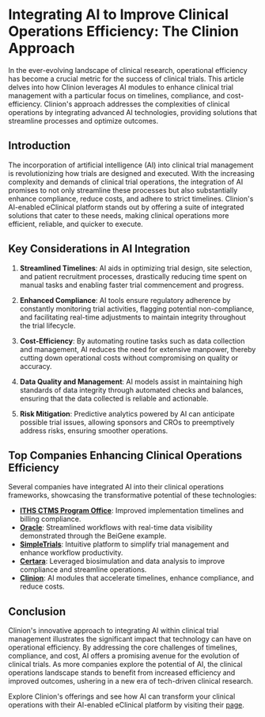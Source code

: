 # Integrating AI to Improve Clinical Operations Efficiency: The Clinion Approach

In the ever-evolving landscape of clinical research, operational efficiency has become a crucial metric for the success of clinical trials. This article delves into how Clinion leverages AI modules to enhance clinical trial management with a particular focus on timelines, compliance, and cost-efficiency. Clinion's approach addresses the complexities of clinical operations by integrating advanced AI technologies, providing solutions that streamline processes and optimize outcomes.

## Introduction

The incorporation of artificial intelligence (AI) into clinical trial management is revolutionizing how trials are designed and executed. With the increasing complexity and demands of clinical trial operations, the integration of AI promises to not only streamline these processes but also substantially enhance compliance, reduce costs, and adhere to strict timelines. Clinion's AI-enabled eClinical platform stands out by offering a suite of integrated solutions that cater to these needs, making clinical operations more efficient, reliable, and quicker to execute.

## Key Considerations in AI Integration

1. **Streamlined Timelines**: AI aids in optimizing trial design, site selection, and patient recruitment processes, drastically reducing time spent on manual tasks and enabling faster trial commencement and progress.

2. **Enhanced Compliance**: AI tools ensure regulatory adherence by constantly monitoring trial activities, flagging potential non-compliance, and facilitating real-time adjustments to maintain integrity throughout the trial lifecycle.

3. **Cost-Efficiency**: By automating routine tasks such as data collection and management, AI reduces the need for extensive manpower, thereby cutting down operational costs without compromising on quality or accuracy.

4. **Data Quality and Management**: AI models assist in maintaining high standards of data integrity through automated checks and balances, ensuring that the data collected is reliable and actionable.

5. **Risk Mitigation**: Predictive analytics powered by AI can anticipate possible trial issues, allowing sponsors and CROs to preemptively address risks, ensuring smoother operations.

## Top Companies Enhancing Clinical Operations Efficiency

Several companies have integrated AI into their clinical operations frameworks, showcasing the transformative potential of these technologies:

- **[ITHS CTMS Program Office](/dir/iths_ctms_program_office)**: Improved implementation timelines and billing compliance.
- **[Oracle](/dir/oracle)**: Streamlined workflows with real-time data visibility demonstrated through the BeiGene example.
- **[SimpleTrials](/dir/simpletrials)**: Intuitive platform to simplify trial management and enhance workflow productivity.
- **[Certara](/dir/certara)**: Leveraged biosimulation and data analysis to improve compliance and streamline operations.
- **[Clinion](/dir/clinion)**: AI modules that accelerate timelines, enhance compliance, and reduce costs.

## Conclusion

Clinion's innovative approach to integrating AI within clinical trial management illustrates the significant impact that technology can have on operational efficiency. By addressing the core challenges of timelines, compliance, and cost, AI offers a promising avenue for the evolution of clinical trials. As more companies explore the potential of AI, the clinical operations landscape stands to benefit from increased efficiency and improved outcomes, ushering in a new era of tech-driven clinical research.

Explore Clinion's offerings and see how AI can transform your clinical operations with their AI-enabled eClinical platform by visiting their [page](/dir/clinion).
